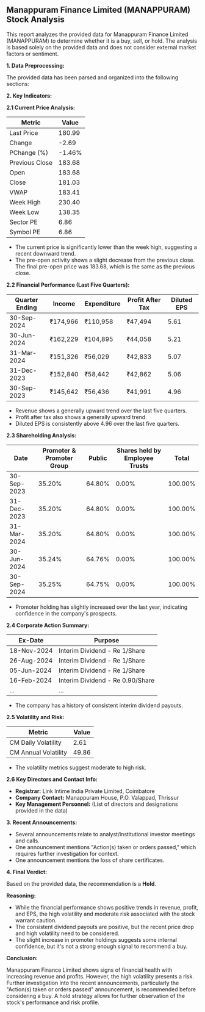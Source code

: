## Manappuram Finance Limited (MANAPPURAM) Stock Analysis

This report analyzes the provided data for Manappuram Finance Limited (MANAPPURAM) to determine whether it is a buy, sell, or hold.  The analysis is based solely on the provided data and does not consider external market factors or sentiment.

**1. Data Preprocessing:**

The provided data has been parsed and organized into the following sections:

**2. Key Indicators:**

**2.1 Current Price Analysis:**

| Metric             | Value     |
|----------------------|-----------|
| Last Price          | 180.99    |
| Change              | -2.69     |
| PChange (%)         | -1.46%    |
| Previous Close      | 183.68    |
| Open                | 183.68    |
| Close               | 181.03    |
| VWAP                | 183.41    |
| Week High           | 230.40    |
| Week Low            | 138.35    |
| Sector PE           | 6.86      |
| Symbol PE           | 6.86      |


* The current price is significantly lower than the week high, suggesting a recent downward trend.
* The pre-open activity shows a slight decrease from the previous close.  The final pre-open price was 183.68, which is the same as the previous close.


**2.2 Financial Performance (Last Five Quarters):**

| Quarter Ending     | Income       | Expenditure  | Profit After Tax | Diluted EPS |
|----------------------|--------------|---------------|-------------------|-------------|
| 30-Sep-2024       | ₹174,966     | ₹110,958      | ₹47,494          | 5.61        |
| 30-Jun-2024        | ₹162,229     | ₹104,895      | ₹44,058          | 5.21        |
| 31-Mar-2024        | ₹151,326     | ₹56,029       | ₹42,833          | 5.07        |
| 31-Dec-2023        | ₹152,840     | ₹58,442       | ₹42,862          | 5.06        |
| 30-Sep-2023        | ₹145,642     | ₹56,436       | ₹41,991          | 4.96        |

* Revenue shows a generally upward trend over the last five quarters.
* Profit after tax also shows a generally upward trend.
* Diluted EPS is consistently above 4.96 over the last five quarters.


**2.3 Shareholding Analysis:**

| Date       | Promoter & Promoter Group | Public | Shares held by Employee Trusts | Total |
|------------|---------------------------|--------|-------------------------------|-------|
| 30-Sep-2023 | 35.20%                     | 64.80% | 0.00%                         | 100.00%|
| 31-Dec-2023 | 35.20%                     | 64.80% | 0.00%                         | 100.00%|
| 31-Mar-2024  | 35.20%                     | 64.80% | 0.00%                         | 100.00%|
| 30-Jun-2024  | 35.24%                     | 64.76% | 0.00%                         | 100.00%|
| 30-Sep-2024  | 35.25%                     | 64.75% | 0.00%                         | 100.00%|

* Promoter holding has slightly increased over the last year, indicating confidence in the company's prospects.


**2.4 Corporate Action Summary:**

| Ex-Date     | Purpose                     |
|-------------|-----------------------------|
| 18-Nov-2024 | Interim Dividend - Re 1/Share |
| 26-Aug-2024 | Interim Dividend - Re 1/Share |
| 05-Jun-2024 | Interim Dividend - Re 1/Share |
| 16-Feb-2024 | Interim Dividend - Re 0.90/Share|
| ...         | ...                         |

* The company has a history of consistent interim dividend payouts.


**2.5 Volatility and Risk:**

| Metric                | Value |
|------------------------|-------|
| CM Daily Volatility    | 2.61  |
| CM Annual Volatility   | 49.86 |

* The volatility metrics suggest moderate to high risk.


**2.6 Key Directors and Contact Info:**

* **Registrar:** Link Intime India Private Limited, Coimbatore
* **Company Contact:** Manappuram House, P.O. Valappad, Thrissur
* **Key Management Personnel:**  (List of directors and designations provided in the data)


**3. Recent Announcements:**

* Several announcements relate to analyst/institutional investor meetings and calls.
* One announcement mentions "Action(s) taken or orders passed," which requires further investigation for context.
* One announcement mentions the loss of share certificates.


**4. Final Verdict:**

Based on the provided data, the recommendation is a **Hold**.

**Reasoning:**

* While the financial performance shows positive trends in revenue, profit, and EPS, the high volatility and moderate risk associated with the stock warrant caution.
* The consistent dividend payouts are positive, but the recent price drop and high volatility need to be considered.
* The slight increase in promoter holdings suggests some internal confidence, but it's not a strong enough signal to recommend a buy.

**Conclusion:**

Manappuram Finance Limited shows signs of financial health with increasing revenue and profits. However, the high volatility presents a risk.  Further investigation into the recent announcements, particularly the "Action(s) taken or orders passed" announcement, is recommended before considering a buy.  A hold strategy allows for further observation of the stock's performance and risk profile.
